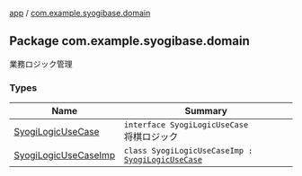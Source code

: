 [app](../index.md) / [com.example.syogibase.domain](./index.md)

## Package com.example.syogibase.domain

業務ロジック管理

### Types

| Name | Summary |
|---|---|
| [SyogiLogicUseCase](-syogi-logic-use-case/index.md) | `interface SyogiLogicUseCase`<br>将棋ロジック |
| [SyogiLogicUseCaseImp](-syogi-logic-use-case-imp/index.md) | `class SyogiLogicUseCaseImp : `[`SyogiLogicUseCase`](-syogi-logic-use-case/index.md) |
